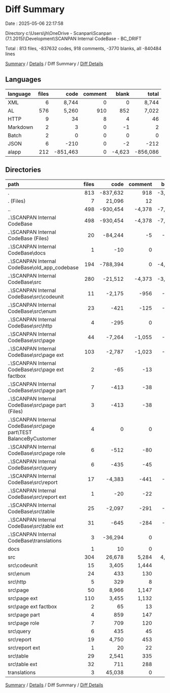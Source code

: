 # Diff Summary

Date : 2025-05-06 22:17:58

Directory c:\\Users\\jh\\OneDrive - Scanpan\\Scanpan (7.1.2015)\\Development\\SCANPAN Internal CodeBase - BC_DRIFT

Total : 813 files,  -837632 codes, 918 comments, -3770 blanks, all -840484 lines

[Summary](results.md) / [Details](details.md) / Diff Summary / [Diff Details](diff-details.md)

## Languages
| language | files | code | comment | blank | total |
| :--- | ---: | ---: | ---: | ---: | ---: |
| XML | 6 | 8,744 | 0 | 0 | 8,744 |
| AL | 576 | 5,260 | 910 | 852 | 7,022 |
| HTTP | 9 | 34 | 8 | 4 | 46 |
| Markdown | 2 | 3 | 0 | -1 | 2 |
| Batch | 2 | 0 | 0 | 0 | 0 |
| JSON | 6 | -210 | 0 | -2 | -212 |
| alapp | 212 | -851,463 | 0 | -4,623 | -856,086 |

## Directories
| path | files | code | comment | blank | total |
| :--- | ---: | ---: | ---: | ---: | ---: |
| . | 813 | -837,632 | 918 | -3,770 | -840,484 |
| . (Files) | 7 | 21,096 | 12 | 118 | 21,226 |
| .. | 498 | -930,454 | -4,378 | -7,916 | -942,748 |
| ..\\SCANPAN Internal CodeBase | 498 | -930,454 | -4,378 | -7,916 | -942,748 |
| ..\\SCANPAN Internal CodeBase (Files) | 20 | -84,244 | -5 | -511 | -84,760 |
| ..\\SCANPAN Internal CodeBase\\docs | 1 | -10 | 0 | 0 | -10 |
| ..\\SCANPAN Internal CodeBase\\old_app_codebase | 194 | -788,394 | 0 | -4,230 | -792,624 |
| ..\\SCANPAN Internal CodeBase\\src | 280 | -21,512 | -4,373 | -3,175 | -29,060 |
| ..\\SCANPAN Internal CodeBase\\src\\codeunit | 11 | -2,175 | -956 | -409 | -3,540 |
| ..\\SCANPAN Internal CodeBase\\src\\enum | 23 | -421 | -125 | -134 | -680 |
| ..\\SCANPAN Internal CodeBase\\src\\http | 4 | -295 | 0 | -36 | -331 |
| ..\\SCANPAN Internal CodeBase\\src\\page | 44 | -7,264 | -1,055 | -753 | -9,072 |
| ..\\SCANPAN Internal CodeBase\\src\\page ext | 103 | -2,787 | -1,023 | -668 | -4,478 |
| ..\\SCANPAN Internal CodeBase\\src\\page ext factbox | 2 | -65 | -13 | -13 | -91 |
| ..\\SCANPAN Internal CodeBase\\src\\page part | 7 | -413 | -38 | -81 | -532 |
| ..\\SCANPAN Internal CodeBase\\src\\page part (Files) | 3 | -413 | -38 | -77 | -528 |
| ..\\SCANPAN Internal CodeBase\\src\\page part\\TEST BalanceByCustomer | 4 | 0 | 0 | -4 | -4 |
| ..\\SCANPAN Internal CodeBase\\src\\page role | 6 | -512 | -80 | -64 | -656 |
| ..\\SCANPAN Internal CodeBase\\src\\query | 6 | -435 | -45 | -40 | -520 |
| ..\\SCANPAN Internal CodeBase\\src\\report | 17 | -4,383 | -441 | -639 | -5,463 |
| ..\\SCANPAN Internal CodeBase\\src\\report ext | 1 | -20 | -22 | -11 | -53 |
| ..\\SCANPAN Internal CodeBase\\src\\table | 25 | -2,097 | -291 | -205 | -2,593 |
| ..\\SCANPAN Internal CodeBase\\src\\table ext | 31 | -645 | -284 | -122 | -1,051 |
| ..\\SCANPAN Internal CodeBase\\translations | 3 | -36,294 | 0 | 0 | -36,294 |
| docs | 1 | 10 | 0 | 0 | 10 |
| src | 304 | 26,678 | 5,284 | 4,028 | 35,990 |
| src\\codeunit | 15 | 3,405 | 1,444 | 679 | 5,528 |
| src\\enum | 24 | 433 | 130 | 141 | 704 |
| src\\http | 5 | 329 | 8 | 40 | 377 |
| src\\page | 50 | 8,966 | 1,147 | 983 | 11,096 |
| src\\page ext | 110 | 3,455 | 1,132 | 769 | 5,356 |
| src\\page ext factbox | 2 | 65 | 13 | 13 | 91 |
| src\\page part | 4 | 859 | 147 | 168 | 1,174 |
| src\\page role | 7 | 709 | 120 | 91 | 920 |
| src\\query | 6 | 435 | 45 | 40 | 520 |
| src\\report | 19 | 4,750 | 453 | 711 | 5,914 |
| src\\report ext | 1 | 20 | 22 | 11 | 53 |
| src\\table | 29 | 2,541 | 335 | 250 | 3,126 |
| src\\table ext | 32 | 711 | 288 | 132 | 1,131 |
| translations | 3 | 45,038 | 0 | 0 | 45,038 |

[Summary](results.md) / [Details](details.md) / Diff Summary / [Diff Details](diff-details.md)